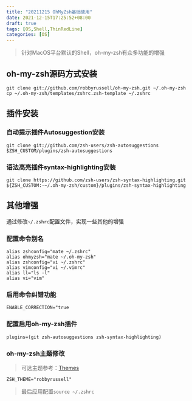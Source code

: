 ```yaml
---
title: "20211215 OhMyZsh基础使用"
date: 2021-12-15T17:25:52+08:00
draft: true
tags: [OS,Shell,ThinRedLine]
categories: [OS]
---
```


> 针对MacOS平台默认的Shell，oh-my-zsh有众多功能的增强

## oh-my-zsh源码方式安装

```shell
git clone git://github.com/robbyrussell/oh-my-zsh.git ~/.oh-my-zsh
cp ~/.oh-my-zsh/templates/zshrc.zsh-template ~/.zshrc
```

## 插件安装

### 自动提示插件Autosuggestion安装

```shell
git clone git://github.com/zsh-users/zsh-autosuggestions $ZSH_CUSTOM/plugins/zsh-autosuggestions
```

### 语法高亮插件syntax-highlighting安装

```shell
git clone https://github.com/zsh-users/zsh-syntax-highlighting.git ${ZSH_CUSTOM:-~/.oh-my-zsh/custom}/plugins/zsh-syntax-highlighting
```

## 其他增强

通过修改`~/.zshrc`配置文件，实现一些其他的增强

### 配置命令别名

```shell
alias zshconfig="mate ~/.zshrc"
alias ohmyzsh="mate ~/.oh-my-zsh"
alias zshconfig="vi ~/.zshrc"
alias vimconfig="vi ~/.vimrc"
alias ll="ls -l"
alias vi="vim"
```

### 启用命令纠错功能

```shell
ENABLE_CORRECTION="true
```

### 配置启用oh-my-zsh插件

```shell
plugins=(git zsh-autosuggestions zsh-syntax-highlighting)
```

### oh-my-zsh主题修改

> 可选主题参考：[Themes](https://github.com/ohmyzsh/ohmyzsh/wiki/Themes)

```shell
ZSH_THEME="robbyrussell"
```

> 最后应用配置`source ~/.zshrc`